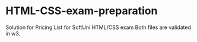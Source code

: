# HTML-CSS-exam-preparation
Solution for Pricing List for SoftUni HTML/CSS exam
Both files are validated in w3.
